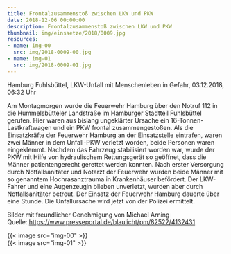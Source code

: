 ```yaml
---
title: Frontalzusammenstoß zwischen LKW und PKW
date: 2018-12-06 00:00:00
description: Frontalzusammenstoß zwischen LKW und PKW
thumbnail: img/einsaetze/2018/0009.jpg
resources:
- name: img-00
  src: img/2018-0009-00.jpg
- name: img-01
  src: img/2018-0009-01.jpg
---
```


Hamburg Fuhlsbüttel, LKW-Unfall mit Menschenleben in Gefahr, 03.12.2018, 06:32 Uhr

Am Montagmorgen wurde die Feuerwehr Hamburg über den Notruf 112 in die Hummelsbütteler Landstraße im Hamburger Stadtteil Fuhlsbüttel gerufen.
Hier waren aus bislang ungeklärter Ursache ein 16-Tonnen-Lastkraftwagen und ein PKW frontal zusammengestoßen.
Als die Einsatzkräfte der Feuerwehr Hamburg an der Einsatzstelle eintrafen, waren zwei Männer in dem Unfall-PKW verletzt worden, beide Personen waren eingeklemmt.
Nachdem das Fahrzeug stabilisiert worden war, wurde der PKW mit Hilfe von hydraulischem Rettungsgerät so geöffnet, dass die Männer patientengerecht gerettet werden konnten.
Nach erster Versorgung durch Notfallsanitäter und Notarzt der Feuerwehr wurden beide Männer mit so genanntem Hochrasanztrauma in Krankenhäuser befördert.
Der LKW-Fahrer und eine Augenzeugin blieben unverletzt, wurden aber durch Notfallsanitäter betreut.
Der Einsatz der Feuerwehr Hamburg dauerte über eine Stunde.
Die Unfallursache wird jetzt von der Polizei ermittelt.

Bilder mit freundlicher Genehmigung von Michael Arning  
Quelle: https://www.presseportal.de/blaulicht/pm/82522/4132431

{{< image src="img-00" >}}  
{{< image src="img-01" >}}  
